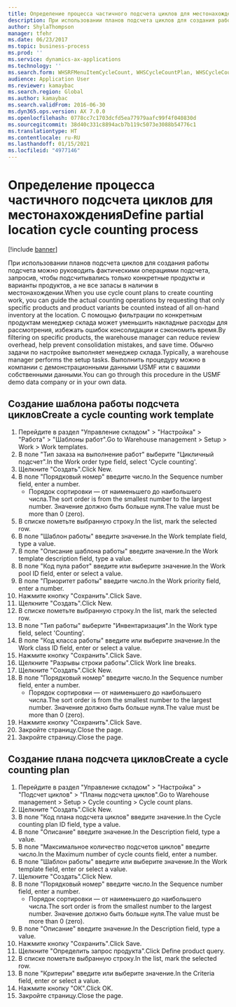 ```yaml
---
title: Определение процесса частичного подсчета циклов для местонахождения
description: При использовании планов подсчета циклов для создания работы подсчета можно руководить фактическими операциями подсчета, запросив, чтобы подсчитывались только конкретные продукты и варианты продуктов, а не все запасы в наличии в местонахождении.
author: ShylaThompson
manager: tfehr
ms.date: 06/23/2017
ms.topic: business-process
ms.prod: ''
ms.service: dynamics-ax-applications
ms.technology: ''
ms.search.form: WHSRFMenuItemCycleCount, WHSCycleCountPlan, WHSCycleCountPlanListPage, WHSWorkTemplateTable
audience: Application User
ms.reviewer: kamaybac
ms.search.region: Global
ms.author: kamaybac
ms.search.validFrom: 2016-06-30
ms.dyn365.ops.version: AX 7.0.0
ms.openlocfilehash: 0778cc7c1703dcfd5ea77979aafc99f4f040830d
ms.sourcegitcommit: 38d40c331c8894acb7b119c5073e3088b54776c1
ms.translationtype: HT
ms.contentlocale: ru-RU
ms.lasthandoff: 01/15/2021
ms.locfileid: "4977146"
---
```

# <a name="define-partial-location-cycle-counting-process"></a><span data-ttu-id="a8d7b-103">Определение процесса частичного подсчета циклов для местонахождения</span><span class="sxs-lookup"><span data-stu-id="a8d7b-103">Define partial location cycle counting process</span></span> 

[!include [banner](../../includes/banner.md)]

<span data-ttu-id="a8d7b-104">При использовании планов подсчета циклов для создания работы подсчета можно руководить фактическими операциями подсчета, запросив, чтобы подсчитывались только конкретные продукты и варианты продуктов, а не все запасы в наличии в местонахождении.</span><span class="sxs-lookup"><span data-stu-id="a8d7b-104">When you use cycle count plans to create counting work, you can guide the actual counting operations by requesting that only specific products and product variants be counted instead of all on-hand inventory at the location.</span></span> <span data-ttu-id="a8d7b-105">С помощью фильтрации по конкретным продуктам менеджер склада может уменьшить накладные расходы для рассмотрения, избежать ошибок консолидации и сэкономить время.</span><span class="sxs-lookup"><span data-stu-id="a8d7b-105">By filtering on specific products, the warehouse manager can reduce review overhead, help prevent consolidation mistakes, and save time.</span></span> <span data-ttu-id="a8d7b-106">Обычно задачи по настройке выполняет менеджер склада.</span><span class="sxs-lookup"><span data-stu-id="a8d7b-106">Typically, a warehouse manager performs the setup tasks.</span></span> <span data-ttu-id="a8d7b-107">Выполнить процедуру можно в компании с демонстрационными данными USMF или с вашими собственными данными.</span><span class="sxs-lookup"><span data-stu-id="a8d7b-107">You can go through this procedure in the USMF demo data company or in your own data.</span></span>


## <a name="create-a-cycle-counting-work-template"></a><span data-ttu-id="a8d7b-108">Создание шаблона работы подсчета циклов</span><span class="sxs-lookup"><span data-stu-id="a8d7b-108">Create a cycle counting work template</span></span>
1. <span data-ttu-id="a8d7b-109">Перейдите в раздел "Управление складом" > "Настройка" > "Работа" > "Шаблоны работ".</span><span class="sxs-lookup"><span data-stu-id="a8d7b-109">Go to Warehouse management > Setup > Work > Work templates.</span></span>
2. <span data-ttu-id="a8d7b-110">В поле "Тип заказа на выполнение работ" выберите "Цикличный подсчет".</span><span class="sxs-lookup"><span data-stu-id="a8d7b-110">In the Work order type field, select 'Cycle counting'.</span></span>
3. <span data-ttu-id="a8d7b-111">Щелкните "Создать".</span><span class="sxs-lookup"><span data-stu-id="a8d7b-111">Click New.</span></span>
4. <span data-ttu-id="a8d7b-112">В поле "Порядковый номер" введите число.</span><span class="sxs-lookup"><span data-stu-id="a8d7b-112">In the Sequence number field, enter a number.</span></span>
    * <span data-ttu-id="a8d7b-113">Порядок сортировки — от наименьшего до наибольшего числа.</span><span class="sxs-lookup"><span data-stu-id="a8d7b-113">The sort order is from the smallest number to the largest number.</span></span> <span data-ttu-id="a8d7b-114">Значение должно быть больше нуля.</span><span class="sxs-lookup"><span data-stu-id="a8d7b-114">The value must be more than 0 (zero).</span></span>  
5. <span data-ttu-id="a8d7b-115">В списке пометьте выбранную строку.</span><span class="sxs-lookup"><span data-stu-id="a8d7b-115">In the list, mark the selected row.</span></span>
6. <span data-ttu-id="a8d7b-116">В поле "Шаблон работы" введите значение.</span><span class="sxs-lookup"><span data-stu-id="a8d7b-116">In the Work template field, type a value.</span></span>
7. <span data-ttu-id="a8d7b-117">В поле "Описание шаблона работы" введите значение.</span><span class="sxs-lookup"><span data-stu-id="a8d7b-117">In the Work template description field, type a value.</span></span>
8. <span data-ttu-id="a8d7b-118">В поле "Код пула работ" введите или выберите значение.</span><span class="sxs-lookup"><span data-stu-id="a8d7b-118">In the Work pool ID field, enter or select a value.</span></span>
9. <span data-ttu-id="a8d7b-119">В поле "Приоритет работы" введите число.</span><span class="sxs-lookup"><span data-stu-id="a8d7b-119">In the Work priority field, enter a number.</span></span>
10. <span data-ttu-id="a8d7b-120">Нажмите кнопку "Сохранить".</span><span class="sxs-lookup"><span data-stu-id="a8d7b-120">Click Save.</span></span>
11. <span data-ttu-id="a8d7b-121">Щелкните "Создать".</span><span class="sxs-lookup"><span data-stu-id="a8d7b-121">Click New.</span></span>
12. <span data-ttu-id="a8d7b-122">В списке пометьте выбранную строку.</span><span class="sxs-lookup"><span data-stu-id="a8d7b-122">In the list, mark the selected row.</span></span>
13. <span data-ttu-id="a8d7b-123">В поле "Тип работы" выберите "Инвентаризация".</span><span class="sxs-lookup"><span data-stu-id="a8d7b-123">In the Work type field, select 'Counting'.</span></span>
14. <span data-ttu-id="a8d7b-124">В поле "Код класса работы" введите или выберите значение.</span><span class="sxs-lookup"><span data-stu-id="a8d7b-124">In the Work class ID field, enter or select a value.</span></span>
15. <span data-ttu-id="a8d7b-125">Нажмите кнопку "Сохранить".</span><span class="sxs-lookup"><span data-stu-id="a8d7b-125">Click Save.</span></span>
16. <span data-ttu-id="a8d7b-126">Щелкните "Разрывы строки работы".</span><span class="sxs-lookup"><span data-stu-id="a8d7b-126">Click Work line breaks.</span></span>
17. <span data-ttu-id="a8d7b-127">Щелкните "Создать".</span><span class="sxs-lookup"><span data-stu-id="a8d7b-127">Click New.</span></span>
18. <span data-ttu-id="a8d7b-128">В поле "Порядковый номер" введите число.</span><span class="sxs-lookup"><span data-stu-id="a8d7b-128">In the Sequence number field, enter a number.</span></span>
    * <span data-ttu-id="a8d7b-129">Порядок сортировки — от наименьшего до наибольшего числа.</span><span class="sxs-lookup"><span data-stu-id="a8d7b-129">The sort order is from the smallest number to the largest number.</span></span> <span data-ttu-id="a8d7b-130">Значение должно быть больше нуля.</span><span class="sxs-lookup"><span data-stu-id="a8d7b-130">The value must be more than 0 (zero).</span></span>  
19. <span data-ttu-id="a8d7b-131">Нажмите кнопку "Сохранить".</span><span class="sxs-lookup"><span data-stu-id="a8d7b-131">Click Save.</span></span>
20. <span data-ttu-id="a8d7b-132">Закройте страницу.</span><span class="sxs-lookup"><span data-stu-id="a8d7b-132">Close the page.</span></span>
21. <span data-ttu-id="a8d7b-133">Закройте страницу.</span><span class="sxs-lookup"><span data-stu-id="a8d7b-133">Close the page.</span></span>

## <a name="create-a-cycle-counting-plan"></a><span data-ttu-id="a8d7b-134">Создание плана подсчета циклов</span><span class="sxs-lookup"><span data-stu-id="a8d7b-134">Create a cycle counting plan</span></span>
1. <span data-ttu-id="a8d7b-135">Перейдите в раздел "Управление складом" > "Настройка" > "Подсчет циклов" > "Планы подсчета циклов".</span><span class="sxs-lookup"><span data-stu-id="a8d7b-135">Go to Warehouse management > Setup > Cycle counting > Cycle count plans.</span></span>
2. <span data-ttu-id="a8d7b-136">Щелкните "Создать".</span><span class="sxs-lookup"><span data-stu-id="a8d7b-136">Click New.</span></span>
3. <span data-ttu-id="a8d7b-137">В поле "Код плана подсчета циклов" введите значение.</span><span class="sxs-lookup"><span data-stu-id="a8d7b-137">In the Cycle counting plan ID field, type a value.</span></span>
4. <span data-ttu-id="a8d7b-138">В поле "Описание" введите значение.</span><span class="sxs-lookup"><span data-stu-id="a8d7b-138">In the Description field, type a value.</span></span>
5. <span data-ttu-id="a8d7b-139">В поле "Максимальное количество подсчетов циклов" введите число.</span><span class="sxs-lookup"><span data-stu-id="a8d7b-139">In the Maximum number of cycle counts field, enter a number.</span></span>
6. <span data-ttu-id="a8d7b-140">В поле "Шаблон работы" введите или выберите значение.</span><span class="sxs-lookup"><span data-stu-id="a8d7b-140">In the Work template field, enter or select a value.</span></span>
7. <span data-ttu-id="a8d7b-141">Щелкните "Создать".</span><span class="sxs-lookup"><span data-stu-id="a8d7b-141">Click New.</span></span>
8. <span data-ttu-id="a8d7b-142">В поле "Порядковый номер" введите число.</span><span class="sxs-lookup"><span data-stu-id="a8d7b-142">In the Sequence number field, enter a number.</span></span>
    * <span data-ttu-id="a8d7b-143">Порядок сортировки — от наименьшего до наибольшего числа.</span><span class="sxs-lookup"><span data-stu-id="a8d7b-143">The sort order is from the smallest number to the largest number.</span></span> <span data-ttu-id="a8d7b-144">Значение должно быть больше нуля.</span><span class="sxs-lookup"><span data-stu-id="a8d7b-144">The value must be more than 0 (zero).</span></span>  
9. <span data-ttu-id="a8d7b-145">В поле "Описание" введите значение.</span><span class="sxs-lookup"><span data-stu-id="a8d7b-145">In the Description field, type a value.</span></span>
10. <span data-ttu-id="a8d7b-146">Нажмите кнопку "Сохранить".</span><span class="sxs-lookup"><span data-stu-id="a8d7b-146">Click Save.</span></span>
11. <span data-ttu-id="a8d7b-147">Щелкните "Определить запрос продукта".</span><span class="sxs-lookup"><span data-stu-id="a8d7b-147">Click Define product query.</span></span>
12. <span data-ttu-id="a8d7b-148">В списке пометьте выбранную строку.</span><span class="sxs-lookup"><span data-stu-id="a8d7b-148">In the list, mark the selected row.</span></span>
13. <span data-ttu-id="a8d7b-149">В поле "Критерии" введите или выберите значение.</span><span class="sxs-lookup"><span data-stu-id="a8d7b-149">In the Criteria field, enter or select a value.</span></span>
14. <span data-ttu-id="a8d7b-150">Нажмите кнопку "OК".</span><span class="sxs-lookup"><span data-stu-id="a8d7b-150">Click OK.</span></span>
15. <span data-ttu-id="a8d7b-151">Закройте страницу.</span><span class="sxs-lookup"><span data-stu-id="a8d7b-151">Close the page.</span></span>

